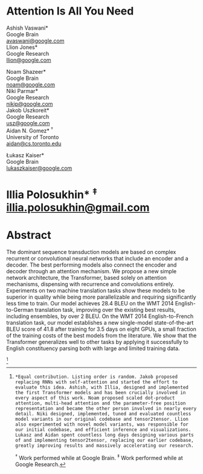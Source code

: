 # Attention Is All You Need 

Ashish Vaswani*<br>Google Brain<br>avaswani@google.com<br>Llion Jones*<br>Google Research<br>llion@google.com

Noam Shazeer*<br>Google Brain<br>noam@google.com<br>Niki Parmar*<br>Google Research<br>nikip@google.com<br>Jakob Uszkoreit*<br>Google Research<br>usz@google.com<br>Aidan N. Gomez* ${ }^{\dagger}$<br>University of Toronto<br>aidan@cs.toronto.edu

Łukasz Kaiser*<br>Google Brain<br>lukaszkaiser@google.com

# Illia Polosukhin* ${ }^{\ddagger}$<br>illia.polosukhin@gmail.com


# Abstract

The dominant sequence transduction models are based on complex recurrent or convolutional neural networks that include an encoder and a decoder. The best performing models also connect the encoder and decoder through an attention mechanism. We propose a new simple network architecture, the Transformer, based solely on attention mechanisms, dispensing with recurrence and convolutions entirely. Experiments on two machine translation tasks show these models to be superior in quality while being more parallelizable and requiring significantly less time to train. Our model achieves 28.4 BLEU on the WMT 2014 English-to-German translation task, improving over the existing best results, including ensembles, by over 2 BLEU. On the WMT 2014 English-to-French translation task, our model establishes a new single-model state-of-the-art BLEU score of 41.8 after training for 3.5 days on eight GPUs, a small fraction of the training costs of the best models from the literature. We show that the Transformer generalizes well to other tasks by applying it successfully to English constituency parsing both with large and limited training data.


[^0]
[^0]:    *Equal contribution. Listing order is random. Jakob proposed replacing RNNs with self-attention and started the effort to evaluate this idea. Ashish, with Illia, designed and implemented the first Transformer models and has been crucially involved in every aspect of this work. Noam proposed scaled dot-product attention, multi-head attention and the parameter-free position representation and became the other person involved in nearly every detail. Niki designed, implemented, tuned and evaluated countless model variants in our original codebase and tensor2tensor. Llion also experimented with novel model variants, was responsible for our initial codebase, and efficient inference and visualizations. Lukasz and Aidan spent countless long days designing various parts of and implementing tensor2tensor, replacing our earlier codebase, greatly improving results and massively accelerating our research.
    ${ }^{\dagger}$ Work performed while at Google Brain.
    ${ }^{\ddagger}$ Work performed while at Google Research.